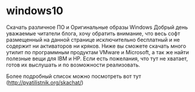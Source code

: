 # windows10
Скачать различное ПО и Оригинальные образы Windows
Добрый день уважаемые читатели блога, хочу обратить внимание, что весь софт размещенный на данной странице исключительно бесплатный и 
не содержит ни активаторов ни кряков. Ниже вы сможете скачать много утилит по программным продуктам VMware и Microsoft, а так же найти 
полезные вещи для IBM и HP. Если есть пожелания, что тут не хватает, готов их выслушать и по возможности реализовать.

Более подробный список можно посмотреть вот тут (http://pyatilistnik.org/skachat/)


